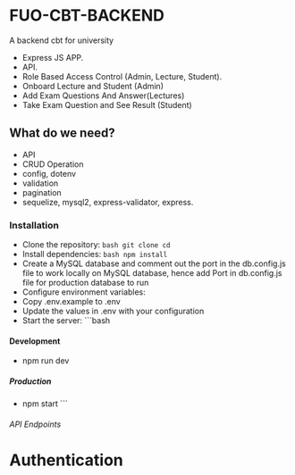 # FUO-CBT-BACKEND
A backend cbt for university

- Express JS APP.
- API.
- Role Based Access Control (Admin, Lecture, Student).
- Onboard Lecture and Student (Admin)
- Add Exam Questions And Answer(Lectures)
- Take Exam Question and See Result (Student)

## What do we need?

- API
- CRUD Operation
- config, dotenv
- validation
- pagination
- sequelize, mysql2, express-validator, express.

### Installation

- Clone the repository: `bash git clone cd `
- Install dependencies: `bash npm install `
- Create a MySQL database and comment out the port in the db.config.js file to work locally on MySQL database, hence add Port in db.config.js file for production database to run
- Configure environment variables:
- Copy .env.example to .env
- Update the values in .env with your configuration
- Start the server: ```bash

#### Development

- npm run dev

##### Production

- npm start ```

###### API Endpoints

# Authentication
